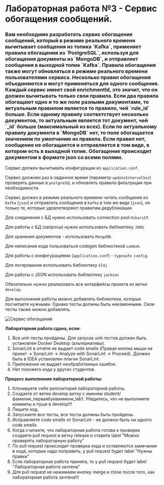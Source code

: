 <h1>Лабораторная работа №3 - Сервис обогащения сообщений.</h1>

<h3>Вам необходимо разработать сервис обогащения сообщений, который в режиме реального времени вычитывает сообщения из топика `Kafka`, 
применяет правила обогащения из `PostgreSQL`, используя для обогащения документы из `MongoDB`, и отправляет сообщения в выходной топик `Kafka`.
Правила обогащения также могут обновляться в режиме реального времени пользователями сервиса. Несколько правил обогащения объединяются и могут применяться для одного сообщения.
Каждый сервис имеет свой enrichmentId, это значит, что он должен вычитывать только свои правила.
Если два правила обогащают одно и то же поле разными документами, то актуальным правилом является то правило, чей `rule_id` больше.
Если одному правилу соответствует несколько документов, то актуальным является тот документ, чей `_id` больше (максимальный из всех).
Если по актуальному правилу документа в `MongoDB` нет, то поле обогащается значением по умолчанию из правила.
Если правил нет, сообщение не обогащается и отправляется в том виде, в котором есть в выходной топик.
Обогащение происходит документом в формате json со всеми полями.
</h3>

Сервис должен вычитывать конфигурации из `application.conf`.

Сервис должнен раз в заданное время (параметр `updateIntervalSec`) проверять данные в `postgreSQL` и обновлять правила фильтрации при необходимости.

Сервис должен в режиме реального времени читать сообщения из `Kafka` (`json`) и отправлять сообщения в `Kafka` в том же виде (`json`), но только те, которые удовлетворяют правилам дедубликации.

Для соединения с БД нужно использовать connection pool `HikariCP`.

Для работы с БД (запросы) нужно использовать библиотеку `JOOQ`.

Для хранения документов - использовать `MongoDB`.

Для написания кода пользоваться codegen библиотекой `Lombok`.

Для работы с конфигурациями (`application.conf`) - `typesafe config`.

Для логирования использовать библиотеку `Sl4j`

Для работы с JSON использовать библиотеку `jackson`

Обязательно нужно реализовать все интерфейсы проекта из ветки `develop`.

Для выполнения работы можно добавлять библиотеки, которые посчитаете нужными. Однако тесты должны быть неизменными. Свои тесты также можно добавлять.

![Сервис обогащения](https://user-images.githubusercontent.com/3996014/235328884-8ee84b0f-ada7-4f6a-af98-830bcd65a97b.png)

**Лабораторная работа сдана, если:**
1. Все unit-тесты пройдены. Для запуска unit-тестов должен быть установлен Docker Desktop (альтернативы).
2. SonarLint в отчёте не выдает code smells (Правая кнопка мыши на проект -> SonarLint -> Analyze with SonarLint -> Proceed). Должен быть в IDEA установлен плагин SonarLint.
3. Приложение не выдает необработанных ошибок.
4. Нет похожего кода у других студентов.

**Процесс выполнения лабораторной работы:**
1. Клонируете себе репозиторий лабораторной работы.
2. Создаете от ветки develop ветку с именем student/фамилия_перваябукваимени_lab1. Убедитесь, что не выполняете коммиты и пуши в develop!!!
3. Пишите код.
4. Запускаете все тесты, все тесты должны быть пройдены.
5. Исправляете code smells от SonarLint - не должно быть ни одного code smells
6. Когда считаете, что лабораторная работа готова к проверке создаете pull request в ветку release и ставите label
   "Можно проверять лабораторную работу"
7. По pull request происходит проверка кода и оставляются замечания в коде, которые надо поправить, у pull request будет label "Нужны правки"
8. Если лабораторная работа принята, то у pull request будет label "Лабораторная работа зачтена"
9. Для pull request не нажимаем кнопку merge и close после того, как лабораторная работа зачтена!!!
